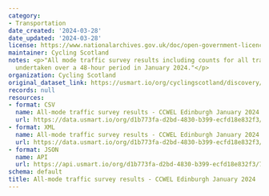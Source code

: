 ```yaml
---
category:
- Transportation
date_created: '2024-03-28'
date_updated: '2024-03-28'
license: https://www.nationalarchives.gov.uk/doc/open-government-licence/version/3/
maintainer: Cycling Scotland
notes: <p>"All mode traffic survey results including counts for all transport modes
  undertaken over a 48-hour period in January 2024."</p>
organization: Cycling Scotland
original_dataset_link: https://usmart.io/org/cyclingscotland/discovery/discovery-view-detail/99c88472-d5cf-41bd-90b8-9910fcdcff13
records: null
resources:
- format: CSV
  name: All-mode traffic survey results - CCWEL Edinburgh January 2024.csv
  url: https://data.usmart.io/org/d1b773fa-d2bd-4830-b399-ecfd18e832f3/resource?resourceGUID=5c8a5f8c-b063-4fdd-8c0a-9e202720fe61
- format: XML
  name: All-mode traffic survey results - CCWEL Edinburgh January 2024.xml
  url: https://data.usmart.io/org/d1b773fa-d2bd-4830-b399-ecfd18e832f3/resource?resourceGUID=6db2e3bc-6a9f-4f2b-b9d6-5af1f8e95f6a
- format: JSON
  name: API
  url: https://api.usmart.io/org/d1b773fa-d2bd-4830-b399-ecfd18e832f3/70e0bc86-a403-4d27-b4ee-d1c9c8fe541c/1/urql
schema: default
title: All-mode traffic survey results - CCWEL Edinburgh January 2024
---
```

